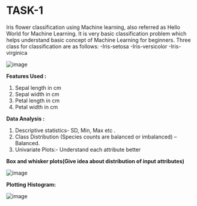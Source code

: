 # TASK-1
Iris flower classification using Machine learning, also referred as Hello World for Machine Learning. It is very basic classification problem which helps understand basic concept of Machine Learning for beginners.
Three class for classification are as follows:
-Iris-setosa
-Iris-versicolor
-Iris-virginica

![image](https://github.com/Harshitha-Chalumuri/LGMVIP/assets/124804800/49083c79-323d-4cfd-869c-8e38ae4ddbf1)


**Features Used :**
1. Sepal length in cm 
2. Sepal width in cm 
3. Petal length in cm 
4. Petal width in cm

**Data Analysis :**
1. Descriptive statistics- SD, Min, Max etc .
2. Class Distribution (Species counts are balanced or imbalanced) – Balanced.
3. Univariate Plots:- Understand each attribute better

**Box and whisker plots(Give idea about distribution of input attributes)**



![image](https://github.com/Harshitha-Chalumuri/LGMVIP/assets/124804800/e0cf6bd0-860c-47f2-8f90-ffd53ec82c02)


**Plotting Histogram:**

![image](https://github.com/Harshitha-Chalumuri/LGMVIP/assets/124804800/3f0ef3ff-148f-4f69-82cb-345687a27fd1)

















